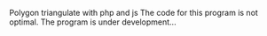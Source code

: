 Polygon triangulate with php and js
The code for this program is not optimal. The program is under development...
